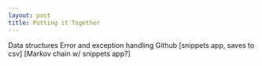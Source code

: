 ```yaml
---
layout: post
title: Putting it Together
---
```

Data structures
Error and exception handling
Github
[snippets app, saves to csv]
[Markov chain w/ snippets app?]
